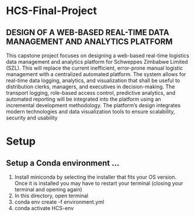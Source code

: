 # HCS-Final-Project

## DESIGN OF A WEB-BASED REAL-TIME DATA MANAGEMENT AND ANALYTICS PLATFORM

This capstone project focuses on designing a web-based real-time logistics data management and analytics platform for Schweppes Zimbabwe Limited (SZL). This will replace the current inefficient, error-prone manual logistic management with a centralized automated platform. The system allows for real-time data logging, analytics, and visualization that shall be useful to distribution clerks, managers, and executives in decision-making. The transport logging, role-based access control, predictive analytics, and automated reporting will be integrated into the platform using an incremental development methodology. The platform’s design integrates modern technologies and data visualization tools to ensure scalability, security and usability

# Setup
## Setup a Conda environment ...

1. Install miniconda by selecting the installer that fits your OS version. Once it is installed you may have to restart your terminal (closing your terminal and opening again)
1. In this directory, open terminal
1. conda env create -f environment.yml
1. conda activate HCS-env

